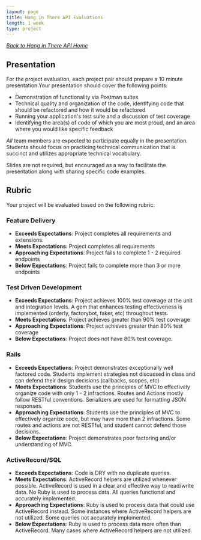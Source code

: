 ```yaml
---
layout: page
title: Hang in There API Evaluations
length: 1 week
type: project
---
```

_[Back to Hang in There API Home](./index)_

## Presentation
For the project evaluation, each project pair should prepare a 10 minute presentation.Your presentation should cover the following points:

* Demonstration of functionality via Postman suites
* Technical quality and organization of the code, identifying code that should be refactored and how it would be refactored
* Running your application's test suite and a discussion of test coverage
* Identifying the area(s) of code of which you are most proud, and an area where you would like specific feedback

_All_ team members are expected to participate equally in the presentation. Students should focus on practicing technical communication that is succinct and utilizes appropriate technical vocabulary.

Slides are not required, but encouraged as a way to facilitate the presentation along with sharing specific code examples.


## Rubric
Your project will be evaluated based on the following rubric: 

### Feature Delivery

* **Exceeds Expectations**: Project completes all requirements and extensions.
* **Meets Expectations**: Project completes all requirements
* **Approaching Expectations**: Project fails to complete 1 - 2 required endpoints
* **Below Expectations**: Project fails to complete more than 3 or more endpoints

### Test Driven Development

* **Exceeds Expectations**: Project achieves 100% test coverage at the unit and integration levels. A gem that enhances testing effectiveness is implemented (orderly, factorybot, faker, etc) throughout tests.
* **Meets Expectations**: Project achieves greater than 90% test coverage
* **Approaching Expectations**: Project achieves greater than 80% test coverage
* **Below Expectations**: Project does not have 80% test coverage.

### Rails

* **Exceeds Expectations**: Project demonstrates exceptionally well factored code. Students implement strategies not discussed in class and can defend their design decisions (callbacks, scopes, etc)
* **Meets Expectations**: Students use the principles of MVC to effectively organize code with only 1 - 2 infractions. Routes and Actions mostly follow RESTful conventions. Serializers are used for formatting JSON responses.
* **Approaching Expectations**: Students use the principles of MVC to effectively organize code, but may have more than 2 infractions. Some routes and actions are not RESTful, and student cannot defend those decisions. 
* **Below Expectations**: Project demonstrates poor factoring and/or understanding of MVC.

### ActiveRecord/SQL

* **Exceeds Expectations**: Code is DRY with no duplicate queries.
* **Meets Expectations**: ActiveRecord helpers are utilized whenever possible. ActiveRecord is used in a clear and effective way to read/write data. No Ruby is used to process data. All queries functional and accurately implemented.
* **Approaching Expectations**: Ruby is used to process data that could use ActiveRecord instead. Some instances where ActiveRecord helpers are not utilized. Some queries not accurately implemented.
* **Below Expectations**: Ruby is used to process data more often than ActiveRecord. Many cases where ActiveRecord helpers are not utilized.
